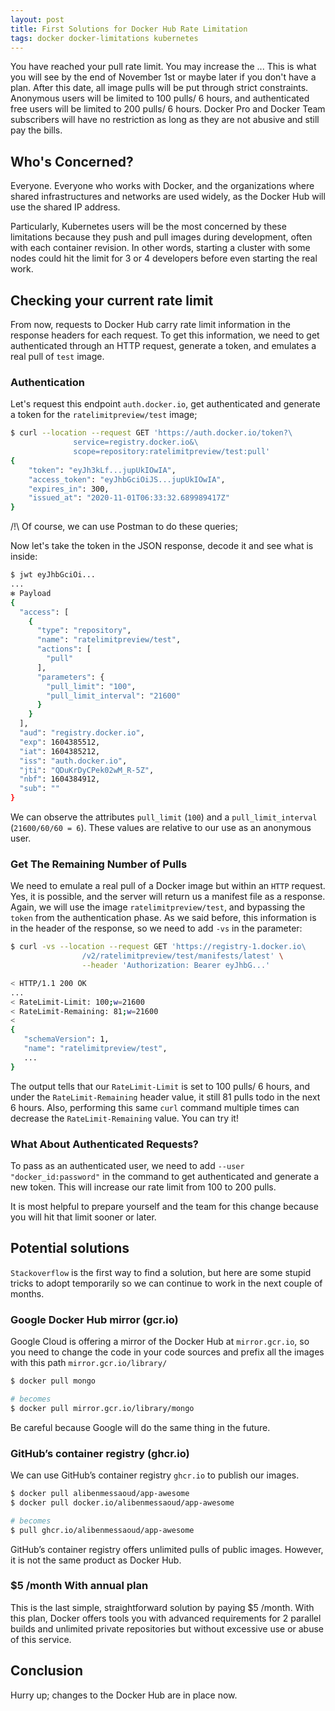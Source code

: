 ```yaml
---
layout: post
title: First Solutions for Docker Hub Rate Limitation
tags: docker docker-limitations kubernetes
---
```


You have reached your pull rate limit. You may increase the ... This is what you will see by the end of November 1st or maybe later if you don't have a plan. After this date, all image pulls will be put through strict constraints. Anonymous users will be limited to 100 pulls/ 6 hours, and authenticated free users will be limited to 200 pulls/ 6 hours. Docker Pro and Docker Team subscribers will have no restriction as long as they are not abusive and still pay the bills.

## Who's Concerned?

Everyone. Everyone who works with Docker, and the organizations where shared infrastructures and networks are used widely, as the Docker Hub will use the shared IP address.

Particularly, Kubernetes users will be the most concerned by these limitations because they push and pull images during development, often with each container revision. In other words, starting a cluster with some nodes could hit the limit for 3 or 4 developers before even starting the real work. 

## Checking your current rate limit

From now, requests to Docker Hub carry rate limit information in the response headers for each request. To get this information, we need to get authenticated through an HTTP request, generate a token, and emulates a real pull of `test` image.

### Authentication 

Let's request this endpoint `auth.docker.io`, get authenticated and generate a token for the `ratelimitpreview/test` image; 

```sh
$ curl --location --request GET 'https://auth.docker.io/token?\
              service=registry.docker.io&\
              scope=repository:ratelimitpreview/test:pull'
{
    "token": "eyJh3kLf...jupUkIOwIA",
    "access_token": "eyJhbGciOiJS...jupUkIOwIA",
    "expires_in": 300,
    "issued_at": "2020-11-01T06:33:32.689989417Z"
}
```

/!\ Of course, we can use Postman to do these queries;

Now let's take the token in the JSON response, decode it and see what is inside:

```sh
$ jwt eyJhbGciOi...
...
✻ Payload
{
  "access": [
    {
      "type": "repository",
      "name": "ratelimitpreview/test",
      "actions": [
        "pull"
      ],
      "parameters": {
        "pull_limit": "100",
        "pull_limit_interval": "21600"
      }
    }
  ],
  "aud": "registry.docker.io",
  "exp": 1604385512,
  "iat": 1604385212,
  "iss": "auth.docker.io",
  "jti": "QDuKrDyCPek02wM_R-5Z",
  "nbf": 1604384912,
  "sub": ""
}
```

We can observe the attributes `pull_limit` (`100`) and a `pull_limit_interval` (`21600/60/60 = 6`). These values are relative to our use as an anonymous user.

### Get The Remaining Number of Pulls

We need to emulate a real pull of a Docker image but within an `HTTP` request. Yes, it is possible, and the server will return us a manifest file as a response. Again, we will use the image `ratelimitpreview/test`, and bypassing the `token` from the authentication phase. As we said before, this information is in the header of the response, so we need to add `-vs` in the parameter:

```sh
$ curl -vs --location --request GET 'https://registry-1.docker.io\
                /v2/ratelimitpreview/test/manifests/latest' \
                --header 'Authorization: Bearer eyJhbG...'

< HTTP/1.1 200 OK
...
< RateLimit-Limit: 100;w=21600
< RateLimit-Remaining: 81;w=21600
<
{
   "schemaVersion": 1,
   "name": "ratelimitpreview/test",
   ...
}
```

The output tells that our `RateLimit-Limit` is set to 100 pulls/ 6 hours, and under the `RateLimit-Remaining` header value, it still 81 pulls todo in the next 6 hours. Also, performing this same `curl` command multiple times can decrease the `RateLimit-Remaining` value. You can try it!

### What About Authenticated Requests?

To pass as an authenticated user, we need to add `--user "docker_id:password"` in the command to get authenticated and generate a new token. This will increase our rate limit from 100 to 200 pulls.

It is most helpful to prepare yourself and the team for this change because you will hit that limit sooner or later.

## Potential solutions

`Stackoverflow` is the first way to find a solution, but here are some stupid tricks to adopt temporarily so we can continue to work in the next couple of months.

### Google Docker Hub mirror (gcr.io)

Google Cloud is offering a mirror of the Docker Hub at `mirror.gcr.io`, so you need to change the code in your code sources and prefix all the images with this path `mirror.gcr.io/library/`

```sh
$ docker pull mongo

# becomes
$ docker pull mirror.gcr.io/library/mongo
```

Be careful because Google will do the same thing in the future.

### GitHub’s container registry (ghcr.io)

We can use GitHub’s container registry `ghcr.io` to publish our images.

```sh
$ docker pull alibenmessaoud/app-awesome
$ docker pull docker.io/alibenmessaoud/app-awesome

# becomes
$ pull ghcr.io/alibenmessaoud/app-awesome
```

GitHub’s container registry offers unlimited pulls of public images. However, it is not the same product as Docker Hub.

### $5 /month With annual plan 

This is the last simple, straightforward solution by paying $5 /month. With this plan, Docker offers tools you with advanced requirements for 2 parallel builds and unlimited private repositories but without excessive use or abuse of this service.

## Conclusion

Hurry up; changes to the Docker Hub are in place now.